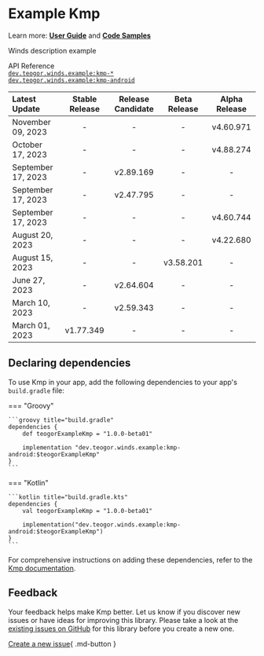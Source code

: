 # Example Kmp

Learn more: **[User Guide](../user-guide.md)** and **[Code Samples](../code-samples.md)**

Winds description example

API Reference<br>
[`dev.teogor.winds.example:kmp-*`](../html/kmp)<br>
[`dev.teogor.winds.example:kmp-android`](../html/kmp/android)<br>

| Latest Update        |  Stable Release  |  Release Candidate  |  Beta Release  |  Alpha Release  |
|:---------------------|:----------------:|:-------------------:|:--------------:|:---------------:|
| November 09, 2023    |        -         |          -          |       -        |    v4.60.971    |
| October 17, 2023     |        -         |          -          |       -        |    v4.88.274    |
| September 17, 2023   |        -         |      v2.89.169      |       -        |        -        |
| September 17, 2023   |        -         |      v2.47.795      |       -        |        -        |
| September 17, 2023   |        -         |          -          |       -        |    v4.60.744    |
| August 20, 2023      |        -         |          -          |       -        |    v4.22.680    |
| August 15, 2023      |        -         |          -          |   v3.58.201    |        -        |
| June 27, 2023        |        -         |      v2.64.604      |       -        |        -        |
| March 10, 2023       |        -         |      v2.59.343      |       -        |        -        |
| March 01, 2023       |    v1.77.349     |          -          |       -        |        -        |

## Declaring dependencies

To use Kmp in your app, add the following dependencies to your app's `build.gradle` file:

=== "Groovy"

    ```groovy title="build.gradle"
    dependencies {
        def teogorExampleKmp = "1.0.0-beta01"
        
        implementation "dev.teogor.winds.example:kmp-android:$teogorExampleKmp"
    }
    ```

=== "Kotlin"

    ```kotlin title="build.gradle.kts"
    dependencies {
        val teogorExampleKmp = "1.0.0-beta01"
        
        implementation("dev.teogor.winds.example:kmp-android:$teogorExampleKmp")
    }
    ```

For comprehensive instructions on adding these dependencies, refer to the [Kmp documentation](../kmp/index.md#getting-started-with-kmp).

## Feedback

Your feedback helps make Kmp better. Let us know if you discover new issues or have
ideas for improving this library. Please take a look at the [existing issues on GitHub](https://github.com/teogor/winds/issues)
for this library before you create a new one.

[Create a new issue](https://github.com/teogor/winds/issues/new){ .md-button }

[//]: # (Do not remove this line or edit the content above it. Automatically generated.)
